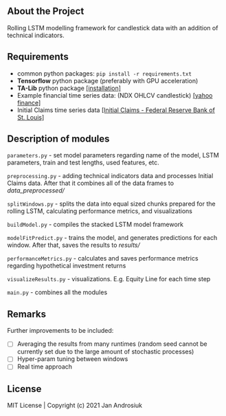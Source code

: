 ## About the Project

Rolling LSTM modelling framework for candlestick data with an addition of technical indicators.

## Requirements
- common python packages: `pip install -r requirements.txt` 
- **Tensorflow** python package (preferably with GPU acceleration)
- **TA-Lib** python package [[installation]](https://blog.quantinsti.com/install-ta-lib-python/)
- Example financial time series data: (NDX OHLCV candlestick) [[yahoo finance]](https://finance.yahoo.com/quote/%5ENDX/history?p=%5ENDX)
- Initial Claims time series data [[Initial Claims - Federal Reserve Bank of St. Louis]](https://fred.stlouisfed.org/series/ICSA)

## Description of modules

`parameters.py` - set model parameters regarding name of the model, LSTM parameters, train and test lengths, used features, etc.

`preprocessing.py` - adding technical indicators data and processes Initial Claims data. After that it combines all of the data frames to *data_preprocessed/*

`splitWindows.py` - splits the data into equal sized chunks prepared for the rolling LSTM, calculating performance metrics, and visualizations

`buildModel.py` - compiles the stacked LSTM model framework

`modelFitPredict.py` - trains the model, and generates predictions for each window. After that, saves the results to *results/*

`performanceMetrics.py` - calculates and saves performance metrics regarding hypothetical investment returns

`visualizeResults.py` - visualizations. E.g. Equity Line for each time step

`main.py` - combines all the modules

## Remarks

Further improvements to be included:

- [ ] Averaging the results from many runtimes (random seed cannot be currently set due to the large amount of stochastic processes)
- [ ] Hyper-param tuning between windows
- [ ] Real time approach

## License

MIT License | Copyright (c) 2021 Jan Androsiuk
